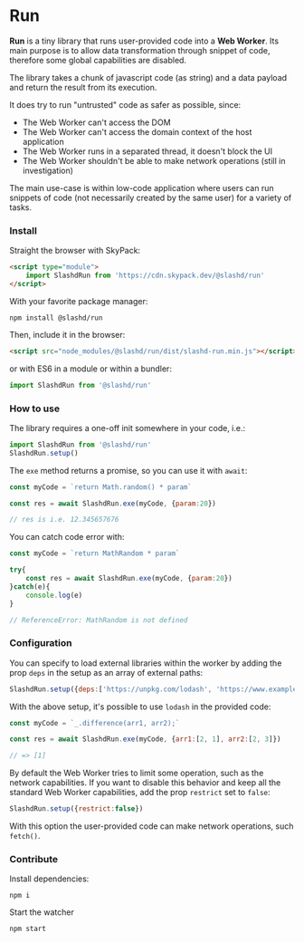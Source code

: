 # Run

**Run** is a tiny library that runs user-provided code into a **Web Worker**. 
Its main purpose is to allow data transformation through snippet of code, therefore some global capabilities are disabled.

The library takes a chunk of javascript code (as string) and a data payload and return the result from its execution.

It does try to run "untrusted" code as safer as possible, since:

- The Web Worker can't access the DOM
- The Web Worker can't access the domain context of the host application
- The Web Worker runs in a separated thread, it doesn't block the UI
- The Web Worker shouldn't be able to make network operations (still in investigation)

The main use-case is within low-code application where users can run snippets of code (not necessarily created by the same user) for a variety of tasks.



### Install

Straight the browser with SkyPack:

```html
<script type="module">
	import SlashdRun from 'https://cdn.skypack.dev/@slashd/run'
</script>
```

With your favorite package manager:

```shell
npm install @slashd/run
```

Then, include it in the browser:

```html
<script src="node_modules/@slashd/run/dist/slashd-run.min.js"></script>
```

or with ES6 in a module or within a bundler:

```js
import SlashdRun from '@slashd/run'
```





### How to use

The library requires a one-off init somewhere in your code, i.e.:

```js
import SlashdRun from '@slashd/run'
SlashdRun.setup()
```



The `exe` method returns a promise, so you can use it with `await`:

```js
const myCode = `return Math.random() * param`

const res = await SlashdRun.exe(myCode, {param:20})

// res is i.e. 12.345657676
```


You can catch code error with:

```js
const myCode = `return MathRandom * param`

try{
    const res = await SlashdRun.exe(myCode, {param:20})
}catch(e){
    console.log(e)
}

// ReferenceError: MathRandom is not defined
```


### Configuration

You can specify to load external libraries within the worker by adding the prop `deps` in the setup as an array of external paths:

```js
SlashdRun.setup({deps:['https://unpkg.com/lodash', 'https://www.example.com/mylibrary.js']})
```

With the above setup, it's possible to use `lodash` in the provided code:

```js
const myCode = `_.difference(arr1, arr2);`

const res = await SlashdRun.exe(myCode, {arr1:[2, 1], arr2:[2, 3]})

// => [1]
```

By default the Web Worker tries to limit some operation, such as the network capabilities.
If you want to disable this behavior and keep all the standard Web Worker capabilities, add the prop `restrict` set to `false`:

```js
SlashdRun.setup({restrict:false})
```

With this option the user-provided code can make network operations, such `fetch()`.

### Contribute

Install dependencies:

```shell
npm i
```


Start the watcher

```shell
npm start 
```

